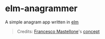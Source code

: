 # elm-anagrammer

A simple anagram app written in [elm](https://elm-lang.org/)

> Credits: [Francesco Mastellone](https://github.com/eFFeeMMe)'s [concept](https://ellie-app.com/6fStc8Cs4f5a1)
